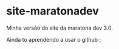# site-maratonadev
Minha versão do site da maratona dev 3.0.

Ainda to aprendendo a usar o github ;
